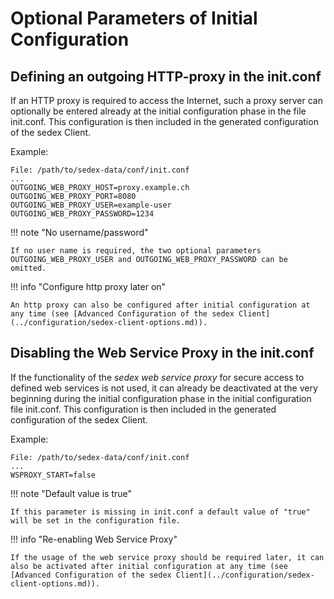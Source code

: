 # Optional Parameters of Initial Configuration

## Defining an outgoing HTTP-proxy in the init.conf

If an HTTP proxy is required to access the Internet, such a proxy server can optionally be entered already at the initial configuration phase in the file init.conf. This configuration is then included in the generated configuration of the sedex Client. 

Example:
```
File: /path/to/sedex-data/conf/init.conf
...
OUTGOING_WEB_PROXY_HOST=proxy.example.ch
OUTGOING_WEB_PROXY_PORT=8080
OUTGOING_WEB_PROXY_USER=example-user
OUTGOING_WEB_PROXY_PASSWORD=1234
```

!!! note "No username/password" 

    If no user name is required, the two optional parameters OUTGOING_WEB_PROXY_USER and OUTGOING_WEB_PROXY_PASSWORD can be omitted.

!!! info "Configure http proxy later on"

    An http proxy can also be configured after initial configuration at any time (see [Advanced Configuration of the sedex Client](../configuration/sedex-client-options.md)).
    

## Disabling the Web Service Proxy in the init.conf

If the functionality of the *sedex web service proxy* for secure access to defined web services is not used, it can already be deactivated at the very beginning during the initial configuration phase in the initial configuration file init.conf. This configuration is then included in the generated configuration of the sedex Client. 

Example:
```
File: /path/to/sedex-data/conf/init.conf
...
WSPROXY_START=false
```

!!! note "Default value is true"

    If this parameter is missing in init.conf a default value of "true" will be set in the configuration file.

!!! info "Re-enabling Web Service Proxy"

    If the usage of the web service proxy should be required later, it can also be activated after initial configuration at any time (see [Advanced Configuration of the sedex Client](../configuration/sedex-client-options.md)).

